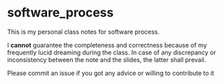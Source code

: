 # software_process

This is my personal class notes for software process.

I **cannot** guarantee the completeness and correctness because of my frequently lucid dreaming during the class. In case of any discrepancy or inconsistency between the note and the slides, the latter shall prevail.

Please commit an issue if you got any advice or willing to contribute to it